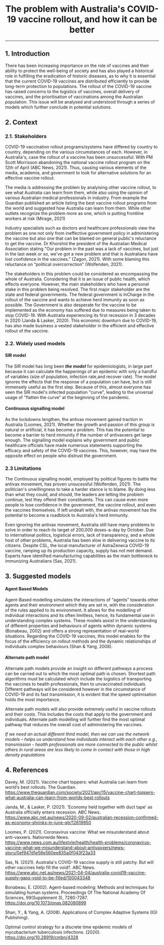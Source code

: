 <h1 align="center">The problem with Australia's COVID-19 vaccine rollout, and how it can be better</h1>

---

## 1. Introduction

There has been increasing importance on the role of vaccines and their ability to protect the well-being of society and has also played a historical role in fulfilling the eradication of historic diseases, as to why it is essential that the current COVID-19 vaccines are distributed efficiently to provide long-term protection to populations. The rollout of the COVID-19 vaccine has raised concerns to the logistics of vaccines, overall delivery of vaccines, and the prioritisation of vaccinations among the Australian population. This issue will be analysed and understood through a series of models which further conclude in potential solutions.  

## 2. Context
### 2.1. Stakeholders
COVID-19 vaccination rollout programs/systems have differed by country to country, depending on the various circumstances of each. However, in Australia's, case the rollout of a vaccine has been unsuccessful. With PM Scott Morrisson abandoning the national vaccine rollout program on the 12th of April (ABC News, 2021). Thus, causing various elements of the media, academia, and government to look for alternative solutions for an effective vaccine rollout.  

The media is addressing the problem by analyising other vaccine rollout, to see what Australia can learn from them, while also using the opinion of various Australian medical professionals in industry. From example the Guardian published an article listing the best vaccine rollout programs from the world and suggested how Australia can learn from them. While other outlets recognize the problem more as one, which is putting frontline workers at risk (Mirage, 2021)

Industry specialists such as doctors and healthcare professionals view the problem as one not only from ineffective government policy in administering the vaccine but also one that can be blamed on general public's reluctance to get the vaccine. Dr Khorshid the president of the Australian Medical Association stating "Our problem in the past was a lack of vaccines, but just in the last week or so, we've got a new problem and that is Australians have lost confidence in the vaccines." (Zagon, 2021). With some blaming this reluctance on “political overcorrection” (Wolfenden, 2021). 

The stakeholders in this problem could be considered as encompassing the whole of Australia. Considering that it is an issue of public health, which effects everyone. However, the main stakeholders who have a personal stake in this problem being resolved. The first major stakeholder are the state and federal governments. The federal government is InCharge in the rollout of the vaccine and wants to achieve herd immunity as soon as possible. The Government is also desperate for the vaccine to be implemented as the economy has suffered due to measures being taken to stop COVID-19. With Australia experiencing its first recession in 3 decades in 2020 (Janda & Lasker, 2020). This economic downturn due to COVID-19, has also made business a vested stakeholder in the efficient and effective rollout of the vaccine. 

### 2.2. Widely used models
#### SIR model 
The SIR model has long been ***the model*** for epidemiologists, in large part because it can calculate the happenings of an epidemic with only a handful of variables (size of population, infection rate,and recover rate). The model ignores the effects that the response of a population can have, but is still immensely useful as the first step. Because of this, almost everyone has seen the SIR model's infected population "curve", leading to the universal usage of "flatten the curve" at the beginning of the pandemic.

#### Continuous signalling model
As the lockdowns lengthen, the antivax movement gained traction in Australia (Loomes, 2021). Whether the growth and passion of this group is natural or artificial, it has become a problem. This has the potential to become a barrier to herd immunity if the number of antivaxxers get large enough. The signalling model explains why government and public healthcare officials have made numerous statements supporting the efficacy and safety of the COVID-19 vaccines. This, however, may have the opposite effect on people who distrust the government.

### 2.3 Limitations
The Continuous signalling model, employed by political figures to battle the antivax movement, has proven unsucessful (Wolfenden, 2021). The politician's unwillingness to take a harder stance is to blame. By doing less than what they could, and should, the leaders are letting the problem continue, lest they offend their constituents. This can cause even more people to lose confidence in the government, the vaccine rollout, and even the vaccines themselves. If left undealt with, the antivax movement has the potential to become a roadblock to Australia's herd immunity.

Even ignoring the antivax movement, Australia still have many problems to solve in order to reach its target of 200,000 doses-a-day by October. Due to international politics, logistical errors, lack of transparency, and a whole host of other problems, Australia has been slow in delivering vaccine to its citizens. Despite CSL, the local manufacturer of AstraZeneca COVID-19 vaccine, ramping up its production capacity, supply has not met demand. Experts have identified manufacturing capabilities as the main bottleneck to immunizing Australians (Sas, 2021).

## 3. Suggested models
#### Agent Based Models
Agent-Based modelling simulates the interactions of “agents” towards other agents and their environment which they are set in, with the consideration of the rules applied to its environment. It allows for the modelling of individual interactions and its often limitless, hence, its fundamental use in understanding complex systems. These models assist in the understanding of different properties and behaviours of agents within dynamic systems (Bonabeau, 2002) and offers a strong representation of real-world situations.  Regarding the COVID-19 vaccines, this model enables for the focus of the efficiency on rollout methods and the dynamic relationships of individuals complex behaviours (Shan & Yang, 2008).  

#### Alternate path model
Alternate path models provide an insight on different pathways a process can be carried out to which the most optimal path is chosen. Shortest path algorithms must be calculated which include the logistics of transporting the vaccines to health professionals, then to unvaccinated individuals.  Different pathways will be considered however in the circumstance of COVID-19 and its fast transmission, it is evident that the speed optimisation holds the most importance.   

Alternate path models will also provide extremely useful in vaccine rollouts and their costs. This includes the costs that apply to the government and individuals. Alternate path modelling will further find the most optimal pathway that reduces the overall cost of administering the vaccines.

*If we need an actual different third model, then we can use the network models – helps us understand how individuals interact with each other e.g., transmission - health professionals are more connected to the public whilst others in rural areas are less likely to come in contact with those in high density populations* 

## 4. References

Davey, M. (2021). Vaccine chart toppers: what Australia can learn from world’s best rollouts. The Guardian. https://www.theguardian.com/society/2021/apr/15/vaccine-chart-toppers-what-australia-can-learn-from-worlds-best-rollouts

Janda, M., & Lasker, P. (2021). 'Economy held together with duct tape' as Australia officially enters recession. ABC News. https://www.abc.net.au/news/2020-09-02/australian-recession-confirmed-as-economy-shrinks-in-june-qtr/12619950

Loomes, P. (2021). Coronavirus vaccine: What we misunderstand about anti-vaxxers. Nationwide News. https://www.news.com.au/lifestyle/health/health-problems/coronavirus-vaccine-what-we-misunderstand-about-antivaxxers/news-story/0ef947d1e56e560ee835a0f043f23a33

Sas, N. (2021). Australia's COVID-19 vaccine supply is still patchy. But will other vaccines help fill the void?. ABC News. https://www.abc.net.au/news/2021-04-04/australia-covid19-vaccine-supply-gaps-void-to-be-filled/100043348

Bonabeau, E. (2002). Agent-based modeling: Methods and techniques for simulating human systems. Proceedings Of The National Academy Of Sciences, 99(Supplement 3), 7280-7287. https://doi.org/10.1073/pnas.082080899 

Shan, Y., & Yang, A. (2008). Applications of Complex Adaptive Systems (IGI Publishing).

Optimal control strategy for a discrete time epidemic models of mycobacterium tuberculosis infections. (2020). https://doi.org/10.28919/cmbn/4328 
